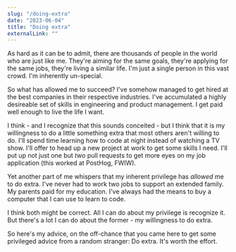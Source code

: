 ```yaml
---
slug: "/doing-extra"
date: "2023-06-04"
title: "Doing extra"
externalLink: ""
---
```


As hard as it can be to admit, there are thousands of people in the world who are just like me. They're aiming for the same goals, they're applying for the same jobs, they're living a similar life. I'm just a single person in this vast crowd. I'm inherently un-special.

So what has allowed me to succeed? I've somehow managed to get hired at the best companies in their respective industries. I've accumulated a highly desireable set of skills in engineering and product management. I get paid well enough to live the life I want.

I think - and I recognize that this sounds conceited - but I think that it is my willingness to do a little something extra that most others aren't willing to do. I'll spend time learning how to code at night instead of watching a TV show. I'll offer to head up a new project at work to get some skills I need. I'll put up not just one but _two_ pull requests to get more eyes on my job application (this worked at PostHog, FWIW).

Yet another part of me whispers that my inherent privilege has _allowed_ me to do extra. I've never had to work two jobs to support an extended family. My parents paid for my education. I've always had the means to buy a computer that I can use to learn to code.

I think both might be correct. All I can do about my privilege is recognize it. But there's a lot I can do about the former - my willingness to do extra.

So here's my advice, on the off-chance that you came here to get some privileged advice from a random stranger: Do extra. It's worth the effort.
